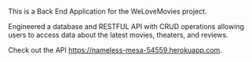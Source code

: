 This is a Back End Application for the WeLoveMovies project. 


Engineered a database and RESTFUL API with CRUD operations allowing users to access data about the latest movies, theaters, and reviews. 

Check out the API https://nameless-mesa-54559.herokuapp.com.




